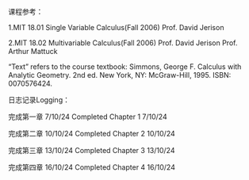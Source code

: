 




课程参考：

  1.MIT 18.01 Single Variable Calculus(Fall 2006) Prof. David Jerison
  
  2.MIT 18.02 Multivariable Calculus(Fall 2006) Prof. David Jerison Prof. Arthur Mattuck
  
“Text” refers to the course textbook: Simmons, George F. Calculus with Analytic Geometry. 2nd ed. New York, NY: McGraw-Hill, 1995. ISBN: 0070576424.
  
日志记录Logging：

完成第一章 7/10/24 Completed Chapter 1 7/10/24

完成第二章 10/10/24 Completed Chapter 2 10/10/24

完成第三章 13/10/24 Completed Chapter 3 13/10/24

完成第四章 16/10/24 Completed Chapter 4 16/10/24
